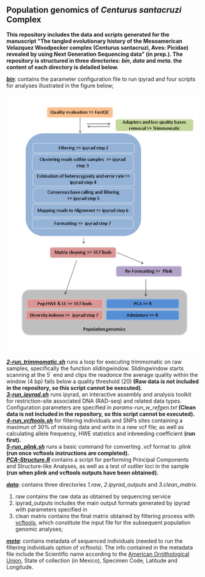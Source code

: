 ## Population genomics of _Centurus santacruzi_ Complex

**This repository includes the data and scripts generated for the manuscript "The tangled evolutionary history of the Mesoamerican Velazquez Woodpecker complex (Centurus santacruzi, Aves: Picidae) revealed by using Next Generation Sequencing data" (in prep.). The repository is structured in three directories: _bin_, _data_ and _meta_. the content of each directory is delailed below.**
  
**[_bin_](/bin)**: contains the parameter configuration file to run ipyrad and four scripts for analyses illustrated in the figure below;    
  
![](workflow.png) 
  

**[_2-run_trimmomatic.sh_](/bin/2-run_trimmomatic.sh)** runs a loop for executing trimmomatic on raw samples, specifically the function slidingwindow. Slidingwindow starts scanning at the 5´ end and clips the readonce the average quality within the window (4 bp) falls below a quality threshold (20) **(Raw data is not included in the repository, so this script cannot be executed).**   
**[_3-run_ipyrad.sh_](/bin/3-run_ipyrad.sh)**
runs ipyrad, an interactive assembly and analysis toolkit for restriction-site associated DNA (RAD-seq) and related data types. Configuration parameters are specified in *params-run_w_refgen.txt* **(Clean data is not included in the repository, so this script cannot be executed).**   
**[_4-run_vcftools.sh_](/bin/4-run_vcftools.sh)** for filtering individuals and SNPs sites containing a maximun of 30% of missing data and write in a new vcf file; as well as calculating allele frequency, HWE statistics and inbreeding coefficient **(run first).**    
**[_5-run_plink.sh_](/bin/5-run_plink.sh)** runs a basic command for converting .vcf format to .plink **(run once vcftools instructions are completed).**    
**[_PCA-Structure.R_](/bin/PCA-Structure.R)** contains a script for performing Principal Components and Structure-like Analyses, as well as a test of outlier loci in the sample **(run when plink and vcftools outputs have been obtained).**   



**[_data_](/data)**: contains three directories *1.raw*, *2.ipyrad_outputs* and *3.clean_matrix*.  

1. raw contains the raw data as obtained by sequencing service
2. ipyrad_outputs includes the main output formats generated by ipyrad with parameters specified in 
3. clean matrix contains the final matrix obtained by filtering process with [vcftools](https://vcftools.github.io/), which constitute the input file for the subsequent population genomic analyses;  

**[_meta_](/meta)**: contains metadata of sequenced individuals (needed to run the filtering individuals option of vcftools).  The info contained in the metadata file include the Scientific name according to the [American Ornithological Union](https://americanornithology.org/publications/north-and-middle-american-checklist/), State of collection (in Mexico), Specimen Code, Latitude and Longitude.





 
